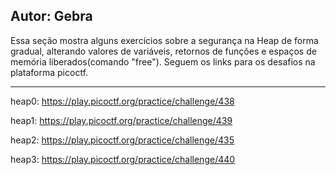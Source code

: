 ## Autor: Gebra
Essa seção mostra alguns exercícios sobre a segurança na Heap de forma gradual, alterando valores de variáveis, retornos de funções e espaços de memória liberados(comando "free"). Seguem os links para os desafios na plataforma picoctf.

---
heap0: https://play.picoctf.org/practice/challenge/438

heap1: https://play.picoctf.org/practice/challenge/439

heap2: https://play.picoctf.org/practice/challenge/435

heap3: https://play.picoctf.org/practice/challenge/440

